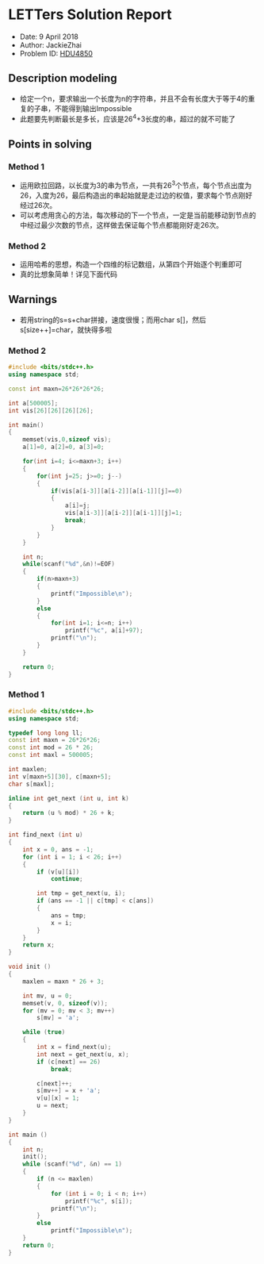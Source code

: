 # LETTers Solution Report

- Date: 9 April 2018
- Author: JackieZhai
- Problem ID: [HDU4850](http://acm.hdu.edu.cn/showproblem.php?pid=4850)

## Description modeling

- 给定一个n，要求输出一个长度为n的字符串，并且不会有长度大于等于4的重复的子串，不能得到输出Impossible
- 此题要先判断最长是多长，应该是26<sup>4</sup>+3长度的串，超过的就不可能了

## Points in solving

### Method 1
- 运用欧拉回路，以长度为3的串为节点，一共有26<sup>3</sup>个节点，每个节点出度为26，入度为26，最后构造出的串起始就是走过边的权值，要求每个节点刚好经过26次。
- 可以考虑用贪心的方法，每次移动的下一个节点，一定是当前能移动到节点的中经过最少次数的节点，这样做去保证每个节点都能刚好走26次。

### Method 2
- 运用哈希的思想，构造一个四维的标记数组，从第四个开始逐个判重即可
- 真的比想象简单！详见下面代码

## Warnings

- 若用string的s=s+char拼接，速度很慢；而用char s[]，然后s[size++]=char，就快得多啦

### Method 2
```c++
#include <bits/stdc++.h>
using namespace std;

const int maxn=26*26*26*26;

int a[500005];
int vis[26][26][26][26];

int main()
{
    memset(vis,0,sizeof vis);
    a[1]=0, a[2]=0, a[3]=0;

    for(int i=4; i<=maxn+3; i++)
    {
        for(int j=25; j>=0; j--)
        {
            if(vis[a[i-3]][a[i-2]][a[i-1]][j]==0)
            {
                a[i]=j;
                vis[a[i-3]][a[i-2]][a[i-1]][j]=1;
                break;
            }
        }
    }

    int n;
    while(scanf("%d",&n)!=EOF)
    {
        if(n>maxn+3)
        {
            printf("Impossible\n");
        }
        else
        {
            for(int i=1; i<=n; i++)
                printf("%c", a[i]+97);
            printf("\n");
        }
    }

    return 0;
}
```

### Method 1
```c++
#include <bits/stdc++.h>
using namespace std;

typedef long long ll;
const int maxn = 26*26*26;
const int mod = 26 * 26;
const int maxl = 500005;

int maxlen;
int v[maxn+5][30], c[maxn+5];
char s[maxl];

inline int get_next (int u, int k)
{
    return (u % mod) * 26 + k;
}

int find_next (int u)
{
    int x = 0, ans = -1;
    for (int i = 1; i < 26; i++)
    {
        if (v[u][i])
            continue;

        int tmp = get_next(u, i);
        if (ans == -1 || c[tmp] < c[ans])
        {
            ans = tmp;
            x = i;
        }
    }
    return x;
}

void init ()
{
    maxlen = maxn * 26 + 3;

    int mv, u = 0;
    memset(v, 0, sizeof(v));
    for (mv = 0; mv < 3; mv++)
        s[mv] = 'a';

    while (true)
    {
        int x = find_next(u);
        int next = get_next(u, x);
        if (c[next] == 26)
            break;

        c[next]++;
        s[mv++] = x + 'a';
        v[u][x] = 1;
        u = next;
    }
}

int main ()
{
    int n;
    init();
    while (scanf("%d", &n) == 1)
    {
        if (n <= maxlen)
        {
            for (int i = 0; i < n; i++)
                printf("%c", s[i]);
            printf("\n");
        }
        else
            printf("Impossible\n");
    }
    return 0;
}
```

